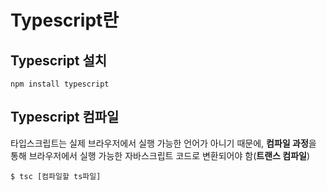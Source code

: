 # Typescript란
## Typescript 설치

    npm install typescript

## Typescript 컴파일
타입스크립트는 실제 브라우저에서 실행 가능한 언어가 아니기 때문에, **컴파일 과정**을 통해 브라우저에서 실행 가능한 자바스크립트 코드로 변환되어야 함(**트랜스 컴파일**)

    $ tsc [컴파일할 ts파일]
